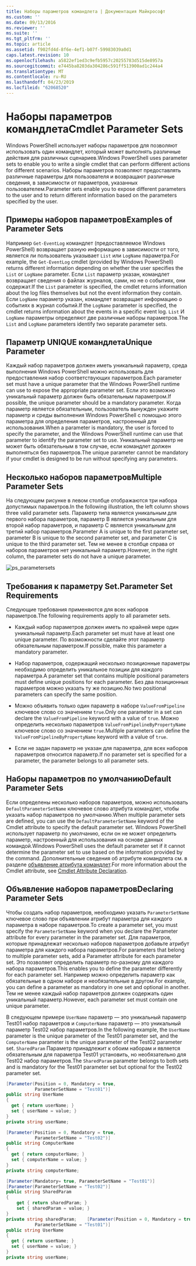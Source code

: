 ```yaml
---
title: Наборы параметров командлета | Документация Майкрософт
ms.custom: ''
ms.date: 09/13/2016
ms.reviewer: ''
ms.suite: ''
ms.tgt_pltfrm: ''
ms.topic: article
ms.assetid: f902fd4d-8f6e-4ef1-b07f-59983039a0d1
caps.latest.revision: 10
ms.openlocfilehash: a5822ef1ed3c9efb5957c20255783d515de8957a
ms.sourcegitcommit: e7445ba8203da304286c591ff513900ad1c244a4
ms.translationtype: MT
ms.contentlocale: ru-RU
ms.lasthandoff: 04/23/2019
ms.locfileid: "62068520"
---
```

# <a name="cmdlet-parameter-sets"></a><span data-ttu-id="97a81-102">Наборы параметров командлета</span><span class="sxs-lookup"><span data-stu-id="97a81-102">Cmdlet Parameter Sets</span></span>

<span data-ttu-id="97a81-103">Windows PowerShell использует наборы параметров для позволяют использовать один командлет, который может выполнять различные действия для различных сценариев.</span><span class="sxs-lookup"><span data-stu-id="97a81-103">Windows PowerShell uses parameter sets to enable you to write a single cmdlet that can perform different actions for different scenarios.</span></span> <span data-ttu-id="97a81-104">Наборы параметров позволяют предоставлять различные параметры для пользователя и возвращают различные сведения, в зависимости от параметров, указанных пользователем.</span><span class="sxs-lookup"><span data-stu-id="97a81-104">Parameter sets enable you to expose different parameters to the user and to return different information based on the parameters specified by the user.</span></span>

## <a name="examples-of-parameter-sets"></a><span data-ttu-id="97a81-105">Примеры наборов параметров</span><span class="sxs-lookup"><span data-stu-id="97a81-105">Examples of Parameter Sets</span></span>

<span data-ttu-id="97a81-106">Например `Get-EventLog` командлет (предоставляемое Windows PowerShell) возвращает разную информацию в зависимости от того, является ли пользователь указывает `List` или `LogName` параметра.</span><span class="sxs-lookup"><span data-stu-id="97a81-106">For example, the `Get-EventLog` cmdlet (provided by Windows PowerShell) returns different information depending on whether the user specifies the `List` or `LogName` parameter.</span></span> <span data-ttu-id="97a81-107">Если `List` параметр указан, командлет возвращает сведения о файлах журналов, сами, но не о событиях, они содержат.</span><span class="sxs-lookup"><span data-stu-id="97a81-107">If the `List` parameter is specified, the cmdlet returns information about the log files themselves but not the event information they contain.</span></span> <span data-ttu-id="97a81-108">Если `LogName` параметр указан, командлет возвращает информацию о событиях в журнал событий.</span><span class="sxs-lookup"><span data-stu-id="97a81-108">If the `LogName` parameter is specified, the cmdlet returns information about the events in a specific event log.</span></span> <span data-ttu-id="97a81-109">`List` И `LogName` параметры определяют две различные наборы параметров.</span><span class="sxs-lookup"><span data-stu-id="97a81-109">The `List` and `LogName` parameters identify two separate parameter sets.</span></span>

## <a name="unique-parameter"></a><span data-ttu-id="97a81-110">Параметр UNIQUE командлета</span><span class="sxs-lookup"><span data-stu-id="97a81-110">Unique Parameter</span></span>

<span data-ttu-id="97a81-111">Каждый набор параметров должен иметь уникальный параметр, среда выполнения Windows PowerShell можно использовать для предоставления набор соответствующих параметров.</span><span class="sxs-lookup"><span data-stu-id="97a81-111">Each parameter set must have a unique parameter that the Windows PowerShell runtime can use to expose the appropriate parameter set.</span></span> <span data-ttu-id="97a81-112">Если это возможно уникальный параметр должен быть обязательным параметром.</span><span class="sxs-lookup"><span data-stu-id="97a81-112">If possible, the unique parameter should be a mandatory parameter.</span></span> <span data-ttu-id="97a81-113">Когда параметр является обязательным, пользователь вынужден укажите параметр и среды выполнения Windows PowerShell с помощью этого параметра для определения параметров, настроенный для использования.</span><span class="sxs-lookup"><span data-stu-id="97a81-113">When a parameter is mandatory, the user is forced to specify the parameter, and the Windows PowerShell runtime can use that parameter to identify the parameter set to use.</span></span> <span data-ttu-id="97a81-114">Уникальный параметр не может быть обязательным в том случае, если командлет должен выполняться без параметров.</span><span class="sxs-lookup"><span data-stu-id="97a81-114">The unique parameter cannot be mandatory if your cmdlet is designed to be run without specifying any parameters.</span></span>

## <a name="multiple-parameter-sets"></a><span data-ttu-id="97a81-115">Несколько наборов параметров</span><span class="sxs-lookup"><span data-stu-id="97a81-115">Multiple Parameter Sets</span></span>

<span data-ttu-id="97a81-116">На следующем рисунке в левом столбце отображаются три набора допустимых параметров.</span><span class="sxs-lookup"><span data-stu-id="97a81-116">In the following illustration, the left column shows three valid parameter sets.</span></span> <span data-ttu-id="97a81-117">Параметр типа является уникальным для первого набора параметров, параметр B является уникальным для второй набор параметров, и параметр C является уникальным для третий набор параметров.</span><span class="sxs-lookup"><span data-stu-id="97a81-117">Parameter A is unique to the first parameter set, parameter B is unique to the second parameter set, and parameter C is unique to the third parameter set.</span></span> <span data-ttu-id="97a81-118">Тем не менее в столбце справа от наборов параметров нет уникальный параметр.</span><span class="sxs-lookup"><span data-stu-id="97a81-118">However, in the right column, the parameter sets do not have a unique parameter.</span></span>

![ps_parametersets](../media/ps-parametersets.gif)

## <a name="parameter-set-requirements"></a><span data-ttu-id="97a81-120">Требования к параметру Set.</span><span class="sxs-lookup"><span data-stu-id="97a81-120">Parameter Set Requirements</span></span>

<span data-ttu-id="97a81-121">Следующие требования применяются для всех наборов параметров.</span><span class="sxs-lookup"><span data-stu-id="97a81-121">The following requirements apply to all parameter sets.</span></span>

- <span data-ttu-id="97a81-122">Каждый набор параметров должен иметь по крайней мере один уникальный параметр.</span><span class="sxs-lookup"><span data-stu-id="97a81-122">Each parameter set must have at least one unique parameter.</span></span> <span data-ttu-id="97a81-123">По возможности сделайте этот параметр обязательным параметром.</span><span class="sxs-lookup"><span data-stu-id="97a81-123">If possible, make this parameter a mandatory parameter.</span></span>

- <span data-ttu-id="97a81-124">Набор параметров, содержащий несколько позиционные параметры необходимо определить уникальное позиции для каждого параметра.</span><span class="sxs-lookup"><span data-stu-id="97a81-124">A parameter set that contains multiple positional parameters must define unique positions for each parameter.</span></span> <span data-ttu-id="97a81-125">Без два позиционных параметров можно указать ту же позицию.</span><span class="sxs-lookup"><span data-stu-id="97a81-125">No two positional parameters can specify the same position.</span></span>

- <span data-ttu-id="97a81-126">Можно объявить только один параметр в наборе `ValueFromPipeline` ключевое слово со значением `true`.</span><span class="sxs-lookup"><span data-stu-id="97a81-126">Only one parameter in a set can declare the `ValueFromPipeline` keyword with a value of `true`.</span></span> <span data-ttu-id="97a81-127">Можно определить несколько параметров `ValueFromPipelineByPropertyName` ключевое слово со значением `true`.</span><span class="sxs-lookup"><span data-stu-id="97a81-127">Multiple parameters can define the `ValueFromPipelineByPropertyName` keyword with a value of `true`.</span></span>

- <span data-ttu-id="97a81-128">Если не задан параметр не указан для параметра, для всех наборов параметров относится параметр.</span><span class="sxs-lookup"><span data-stu-id="97a81-128">If no parameter set is specified for a parameter, the parameter belongs to all parameter sets.</span></span>

## <a name="default-parameter-sets"></a><span data-ttu-id="97a81-129">Наборы параметров по умолчанию</span><span class="sxs-lookup"><span data-stu-id="97a81-129">Default Parameter Sets</span></span>

<span data-ttu-id="97a81-130">Если определены несколько наборов параметров, можно использовать `DefaultParameterSetName` ключевое слово атрибута командлет, чтобы указать набор параметров по умолчанию.</span><span class="sxs-lookup"><span data-stu-id="97a81-130">When multiple parameter sets are defined, you can use the `DefaultParameterSetName` keyword of the Cmdlet attribute to specify the default parameter set.</span></span> <span data-ttu-id="97a81-131">Windows PowerShell использует параметр по умолчанию, если он не может определить параметр, настроенный для использования на основе данных командой.</span><span class="sxs-lookup"><span data-stu-id="97a81-131">Windows PowerShell uses the default parameter set if it cannot determine the parameter set to use based on the information provided by the command.</span></span> <span data-ttu-id="97a81-132">Дополнительные сведения об атрибуте командлета см. в разделе [объявление атрибута командлет](./cmdlet-attribute-declaration.md).</span><span class="sxs-lookup"><span data-stu-id="97a81-132">For more information about the Cmdlet attribute, see [Cmdlet Attribute Declaration](./cmdlet-attribute-declaration.md).</span></span>

## <a name="declaring-parameter-sets"></a><span data-ttu-id="97a81-133">Объявление наборов параметров</span><span class="sxs-lookup"><span data-stu-id="97a81-133">Declaring Parameter Sets</span></span>

<span data-ttu-id="97a81-134">Чтобы создать набор параметров, необходимо указать `ParameterSetName` ключевое слово при объявлении атрибут параметра для каждого параметра в наборе параметров.</span><span class="sxs-lookup"><span data-stu-id="97a81-134">To create a parameter set, you must specify the `ParameterSetName` keyword when you declare the Parameter attribute for every parameter in the parameter set.</span></span> <span data-ttu-id="97a81-135">Для параметров, которые принадлежат несколько наборов параметров добавьте атрибут параметра для каждого набора параметров.</span><span class="sxs-lookup"><span data-stu-id="97a81-135">For parameters that belong to multiple parameter sets, add a Parameter attribute for each parameter set.</span></span> <span data-ttu-id="97a81-136">Это позволяет определить параметр по-разному для каждого набора параметров.</span><span class="sxs-lookup"><span data-stu-id="97a81-136">This enables you to define the parameter differently for each parameter set.</span></span> <span data-ttu-id="97a81-137">Например можно определить параметр как обязательные в одном наборе и необязательные в другом.</span><span class="sxs-lookup"><span data-stu-id="97a81-137">For example, you can define a parameter as mandatory in one set and optional in another.</span></span> <span data-ttu-id="97a81-138">Тем не менее каждый набор параметров должен содержать один уникальный параметр.</span><span class="sxs-lookup"><span data-stu-id="97a81-138">However, each parameter set must contain one unique parameter.</span></span>

<span data-ttu-id="97a81-139">В следующем примере `UserName` параметр — это уникальный параметр Test01 набор параметров и `ComputerName` параметр — это уникальный параметр Test02 набор параметров.</span><span class="sxs-lookup"><span data-stu-id="97a81-139">In the following example, the `UserName` parameter is the unique parameter of the Test01 parameter set, and the `ComputerName` parameter is the unique parameter of the Test02 parameter set.</span></span> <span data-ttu-id="97a81-140">`SharedParam` Параметр принадлежит к обоим наборам и является обязательным для параметра Test01 установить, но необязательно для Test02 набор параметров.</span><span class="sxs-lookup"><span data-stu-id="97a81-140">The `SharedParam` parameter belongs to both sets and is mandatory for the Test01 parameter set but optional for the Test02 parameter set.</span></span>

```csharp
[Parameter(Position = 0, Mandatory = true,
           ParameterSetName = "Test01")]
public string UserName
{
  get { return userName; }
  set { userName = value; }
}
private string userName;

[Parameter(Position = 0, Mandatory = true,
           ParameterSetName = "Test02")]
public string ComputerName
{
  get { return computerName; }
  set { computerName = value; }
}
private string computerName;

[Parameter(Mandatory= true, ParameterSetName = "Test01")]
[Parameter(ParameterSetName = "Test02")]
public string SharedParam
{
    get { return sharedParam; }
    set { sharedParam = value; }
}
private string sharedParam;    [Parameter(Position = 0, Mandatory = true,
           ParameterSetName = "Test01")]
public string UserName
{
  get { return userName; }
  set { userName = value; }
}
private string userName;
```